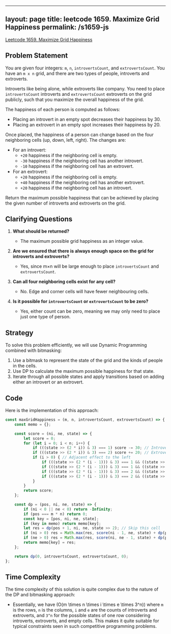 
---
layout: page
title: leetcode 1659. Maximize Grid Happiness
permalink: /s1659-js
---
[Leetcode 1659. Maximize Grid Happiness](https://algoadvance.github.io/algoadvance/l1659)
## Problem Statement

You are given four integers: `m`, `n`, `introvertsCount`, and `extrovertsCount`. You have an `m x n` grid, and there are two types of people, introverts and extroverts. 

Introverts like being alone, while extroverts like company. You need to place `introvertsCount` introverts and `extrovertsCount` extroverts on the grid publicly, such that you maximize the overall happiness of the grid.

The happiness of each person is computed as follows:
- Placing an introvert in an empty spot decreases their happiness by 30.
- Placing an extrovert in an empty spot increases their happiness by 20.

Once placed, the happiness of a person can change based on the four neighboring cells (up, down, left, right). The changes are:
- For an introvert:
  - `+20` happiness if the neighboring cell is empty.
  - `-30` happiness if the neighboring cell has another introvert.
  - `-10` happiness if the neighboring cell has an extrovert.
- For an extrovert:
  - `+20` happiness if the neighboring cell is empty.
  - `+40` happiness if the neighboring cell has another extrovert.
  - `+20` happiness if the neighboring cell has an introvert.

Return the maximum possible happiness that can be achieved by placing the given number of introverts and extroverts on the grid.

## Clarifying Questions

1. **What should be returned?**
   - The maximum possible grid happiness as an integer value.

2. **Are we ensured that there is always enough space on the grid for introverts and extroverts?**
   - Yes, since m×n will be large enough to place `introvertsCount` and `extrovertsCount`.

3. **Can all four neighboring cells exist for any cell?**
   - No. Edge and corner cells will have fewer neighbouring cells.

4. **Is it possible for `introvertsCount` or `extrovertsCount` to be zero?**
   - Yes, either count can be zero, meaning we may only need to place just one type of person.

## Strategy

To solve this problem efficiently, we will use Dynamic Programming combined with bitmasking:
1. Use a bitmask to represent the state of the grid and the kinds of people in the cells.
2. Use DP to calculate the maximum possible happiness for that state.
3. Iterate through all possible states and apply transitions based on adding either an introvert or an extrovert.

## Code

Here is the implementation of this approach:

```javascript
const maxGridHappiness = (m, n, introvertsCount, extrovertsCount) => {
    const memo = {};

    const score = (ni, ne, state) => {
        let score = 0;
        for (let i = 0; i < n; i++) {
            if (((state >> (2 * i)) & 3) === 1) score -= 30; // Introvert
            if (((state >> (2 * i)) & 3) === 2) score += 20; // Extrovert
            if (i > 0) { // Adjacent effect to the left
                if (((state >> (2 * (i - 1))) & 3) === 1 && ((state >> (2 * i)) & 3) === 1) score -= 60;
                if (((state >> (2 * (i - 1))) & 3) === 1 && ((state >> (2 * i)) & 3) === 2) score -= 10;
                if (((state >> (2 * (i - 1))) & 3) === 2 && ((state >> (2 * i)) & 3) === 1) score -= 10;
                if (((state >> (2 * (i - 1))) & 3) === 2 && ((state >> (2 * i)) & 3) === 2) score += 40;
            }
        }
        return score;
    };

    const dp = (pos, ni, ne, state) => {
        if (ni < 0 || ne < 0) return -Infinity;
        if (pos === m * n) return 0;
        const key = [pos, ni, ne, state];
        if (key in memo) return memo[key];
        let res = dp(pos + 1, ni, ne, state >> 2); // Skip this cell
        if (ni > 0) res = Math.max(res, score(ni - 1, ne, state) + dp(pos + 1, ni - 1, ne, (state >> 2) | (1 << (2 * (n - 1)))));
        if (ne > 0) res = Math.max(res, score(ni, ne - 1, state) + dp(pos + 1, ni, ne - 1, (state >> 2) | (2 << (2 * (n - 1)))));
        return memo[key] = res;
    };

    return dp(0, introvertsCount, extrovertsCount, 0);
};
```

## Time Complexity

The time complexity of this solution is quite complex due to the nature of the DP and bitmasking approach:
- Essentially, we have \(O(m \times n \times i \times e \times 3^n)\) where `m` is the rows, `n` is the columns, `i` and `e` are the counts of introverts and extroverts, and `3^n` for the possible states of one row considering introverts, extroverts, and empty cells. This makes it quite suitable for typical constraints seen in such competitive programming problems.